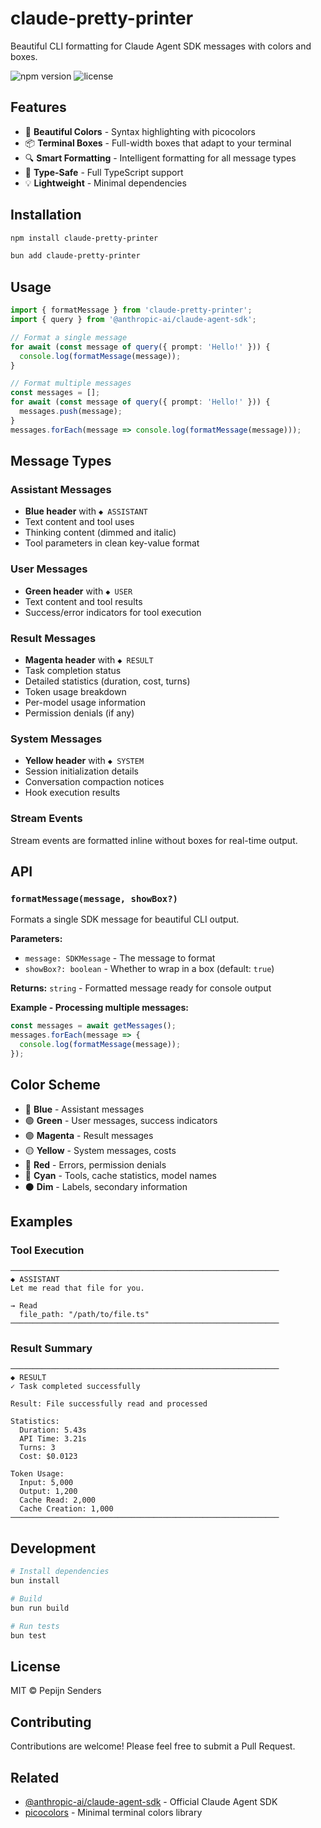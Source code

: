 # claude-pretty-printer

Beautiful CLI formatting for Claude Agent SDK messages with colors and boxes.

![npm version](https://img.shields.io/npm/v/claude-pretty-printer)
![license](https://img.shields.io/npm/l/claude-pretty-printer)

## Features

- 🎨 **Beautiful Colors** - Syntax highlighting with picocolors
- 📦 **Terminal Boxes** - Full-width boxes that adapt to your terminal
- 🔍 **Smart Formatting** - Intelligent formatting for all message types
- 🚀 **Type-Safe** - Full TypeScript support
- 💡 **Lightweight** - Minimal dependencies

## Installation

```bash
npm install claude-pretty-printer
```

```bash
bun add claude-pretty-printer
```

## Usage

```typescript
import { formatMessage } from 'claude-pretty-printer';
import { query } from '@anthropic-ai/claude-agent-sdk';

// Format a single message
for await (const message of query({ prompt: 'Hello!' })) {
  console.log(formatMessage(message));
}

// Format multiple messages
const messages = [];
for await (const message of query({ prompt: 'Hello!' })) {
  messages.push(message);
}
messages.forEach(message => console.log(formatMessage(message)));
```

## Message Types

### Assistant Messages
- **Blue header** with `◆ ASSISTANT`
- Text content and tool uses
- Thinking content (dimmed and italic)
- Tool parameters in clean key-value format

### User Messages
- **Green header** with `◆ USER`
- Text content and tool results
- Success/error indicators for tool execution

### Result Messages
- **Magenta header** with `◆ RESULT`
- Task completion status
- Detailed statistics (duration, cost, turns)
- Token usage breakdown
- Per-model usage information
- Permission denials (if any)

### System Messages
- **Yellow header** with `◆ SYSTEM`
- Session initialization details
- Conversation compaction notices
- Hook execution results

### Stream Events
Stream events are formatted inline without boxes for real-time output.

## API

### `formatMessage(message, showBox?)`

Formats a single SDK message for beautiful CLI output.

**Parameters:**
- `message: SDKMessage` - The message to format
- `showBox?: boolean` - Whether to wrap in a box (default: `true`)

**Returns:** `string` - Formatted message ready for console output

**Example - Processing multiple messages:**
```typescript
const messages = await getMessages();
messages.forEach(message => {
  console.log(formatMessage(message));
});
```

## Color Scheme

- 🔵 **Blue** - Assistant messages
- 🟢 **Green** - User messages, success indicators
- 🟣 **Magenta** - Result messages
- 🟡 **Yellow** - System messages, costs
- 🔴 **Red** - Errors, permission denials
- 💙 **Cyan** - Tools, cache statistics, model names
- ⚫ **Dim** - Labels, secondary information

## Examples

### Tool Execution

```
────────────────────────────────────────────────────────────
◆ ASSISTANT
Let me read that file for you.

→ Read
  file_path: "/path/to/file.ts"
────────────────────────────────────────────────────────────
```

### Result Summary

```
────────────────────────────────────────────────────────────
◆ RESULT
✓ Task completed successfully

Result: File successfully read and processed

Statistics:
  Duration: 5.43s
  API Time: 3.21s
  Turns: 3
  Cost: $0.0123

Token Usage:
  Input: 5,000
  Output: 1,200
  Cache Read: 2,000
  Cache Creation: 1,000
────────────────────────────────────────────────────────────
```

## Development

```bash
# Install dependencies
bun install

# Build
bun run build

# Run tests
bun test
```

## License

MIT © Pepijn Senders

## Contributing

Contributions are welcome! Please feel free to submit a Pull Request.

## Related

- [@anthropic-ai/claude-agent-sdk](https://www.npmjs.com/package/@anthropic-ai/claude-agent-sdk) - Official Claude Agent SDK
- [picocolors](https://www.npmjs.com/package/picocolors) - Minimal terminal colors library
